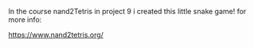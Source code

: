 In the course nand2Tetris in project 9 i created this little snake game!
for more info:

https://www.nand2tetris.org/ 
